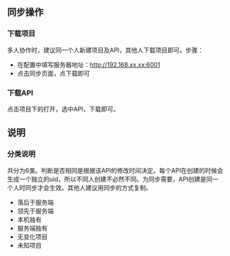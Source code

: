 ## 同步操作
### 下载项目
 多人协作时，建议同一个人新建项目及API，其他人下载项目即可。步骤：
 - 在配置中填写服务器地址：http://192.168.xx.xx:6001
 - 点击同步页面，点下载即可

### 下载API
 点击项目下的打开，选中API，下载即可。

## 说明
### 分类说明
  共分为6类。判断是否相同是根据该API的修改时间决定。每个API在创建的时候会生成一个独立的uid，所以不同人创建不必然不同。为同步需要，API创建是同一个人时同步才会生效。其他人建议用同步的方式复制。
  - 落后于服务端
  - 领先于服务端
  - 本机独有
  - 服务端独有
  - 无变化项目
  - 未知项目
  
